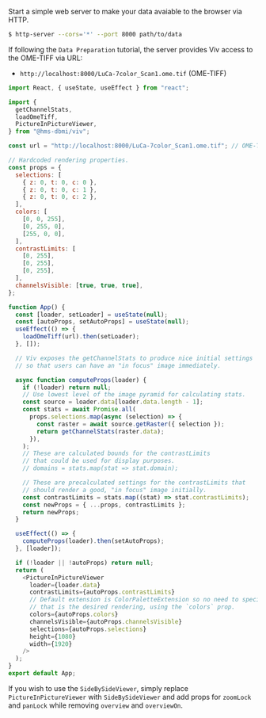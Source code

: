 Start a simple web server to make your data avaiable to the browser via HTTP.

```bash
$ http-server --cors='*' --port 8000 path/to/data
```

If following the `Data Preparation` tutorial, the server provides Viv access to the OME-TIFF via URL:

- `http://localhost:8000/LuCa-7color_Scan1.ome.tif` (OME-TIFF)

```javascript
import React, { useState, useEffect } from "react";

import {
  getChannelStats,
  loadOmeTiff,
  PictureInPictureViewer,
} from "@hms-dbmi/viv";

const url = "http://localhost:8000/LuCa-7color_Scan1.ome.tif"; // OME-TIFF

// Hardcoded rendering properties.
const props = {
  selections: [
    { z: 0, t: 0, c: 0 },
    { z: 0, t: 0, c: 1 },
    { z: 0, t: 0, c: 2 },
  ],
  colors: [
    [0, 0, 255],
    [0, 255, 0],
    [255, 0, 0],
  ],
  contrastLimits: [
    [0, 255],
    [0, 255],
    [0, 255],
  ],
  channelsVisible: [true, true, true],
};

function App() {
  const [loader, setLoader] = useState(null);
  const [autoProps, setAutoProps] = useState(null);
  useEffect(() => {
    loadOmeTiff(url).then(setLoader);
  }, []);

  // Viv exposes the getChannelStats to produce nice initial settings
  // so that users can have an "in focus" image immediately.

  async function computeProps(loader) {
    if (!loader) return null;
    // Use lowest level of the image pyramid for calculating stats.
    const source = loader.data[loader.data.length - 1];
    const stats = await Promise.all(
      props.selections.map(async (selection) => {
        const raster = await source.getRaster({ selection });
        return getChannelStats(raster.data);
      }),
    );
    // These are calculated bounds for the contrastLimits
    // that could be used for display purposes.
    // domains = stats.map(stat => stat.domain);

    // These are precalculated settings for the contrastLimits that
    // should render a good, "in focus" image initially.
    const contrastLimits = stats.map((stat) => stat.contrastLimits);
    const newProps = { ...props, contrastLimits };
    return newProps;
  }

  useEffect(() => {
    computeProps(loader).then(setAutoProps);
  }, [loader]);

  if (!loader || !autoProps) return null;
  return (
    <PictureInPictureViewer
      loader={loader.data}
      contrastLimits={autoProps.contrastLimits}
      // Default extension is ColorPaletteExtension so no need to specify it if
      // that is the desired rendering, using the `colors` prop.
      colors={autoProps.colors}
      channelsVisible={autoProps.channelsVisible}
      selections={autoProps.selections}
      height={1080}
      width={1920}
    />
  );
}
export default App;
```

If you wish to use the `SideBySideViewer`, simply replace `PictureInPictureViewer` with `SideBySideViewer` and add props for `zoomLock` and `panLock` while removing `overview` and `overviewOn`.
